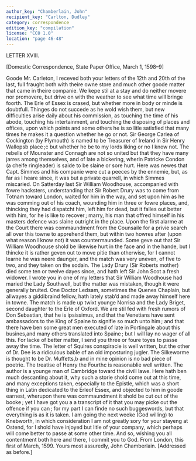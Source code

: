 ```yaml
---
author_key: "Chamberlain, John"
recipient_key: "Carlton, Dudley"
category: correspondence
edition_key: "compilation"
license: "CC0 1.0"
location: "page 46-48"
---
```

LETTER ⅩⅤⅠⅠⅠ.

[Domestic Correspondence, State Paper Office, March 1, 1598–9]

Goode Mr. Carleton,
I receved both your letters of the 12th and 20th of the last, full
fraught both with theire owne store and much other goode matter
that came in theire companie. We kepe stil at a stay and do neither
movere nor promovere, but drive on with the weather to see what
time will bringe foorth. The Erle of Essex is crased, but whether
more in body or minde is doubtfull. Thinges do not succede as he
wold wish them, but new difficulties arise daily about his
commission, as touching the time of his abode, touching his intertainment,
and touching the disposing of places and offices, upon which points
and some others he is so litle satisfied that many times he makes it
a question whether he go or not. Sir George Cariea of Cockington
(by Plymouth) is named to be Treasurer of Ireland in Sir Henry
Wallopsb place ;c but whether he be to my lords liking or no I
know not. The rebells of Mounster and Connagh are not so united
but that they have many jarres among themselves, and of late a
bickering, wherin Patricke Condon (a cheife ringleader) is saide to
be slaine or sore hurt. Here was newes that Capt. Simmes and his
companie were cut a peeces by the ennemie, but, as far as I heare
since, it was but a private quarrell, in which Simmes miscaried.
On Satterday last Sir William Woodhouse, accompanied with fowre
hacksters, understanding that Sir Robert Drury was to come from
Totnam toward London, waited for him in the way, and set upon
him as he was comming out of his coach, wounding him in three or
fowre places, and, thincking they had dispatcht him, left him for
dead, but it falles out better with him, for he is like to recover ;
marry, his man that offred himself in his masters defence was slaine
outright in the place. Upon the first alarme at the Court there was
commaundment from the Counsaile for a privie search all over this
towne to apprehend them, but within two howres after (upon what
reason I know not) it was countermaunded. Some geve out that Sir
William Woodhouse shold be likewise hurt in the face and in the
hande, but I thincke it is rather geven out to move pitie than
otherwise, for I cannot learne he was neere daunger, and the match was
very uneven, of five to two, and they taken on the sodain. The
Lady Drury (Sir Roberts mother) died some ten or twelve dayes
since, and hath left Sir John Scot a fresh widower. I wrote you
in one of my letters that Sir William Woodhouse had maried the
Lady Southwell, but the matter was mistaken, though it were
generally bruited. One Doctor Ledsam, sometimes the Quenes
Chaplain, but allwayes a giddibraind fellow, hath lately stab’d and
made away himself here in towne. The match is made up twixt
younge Norrisa and the Lady Briget, second daughter to the Erle
of Oxford. We are stil fed with fresh rumors of Don Sebastian,
that he is ipsissimus, and that the Venetians have sent ambassadors
to the King of Spaine to signifie so much unto him ; and that there
have ben some great men executed of late in Portingale about this
busines,and many others translated into Spaine ; but I will lay no
wager of all this. For lacke of better matter, I send you three or
foure toyes to passe away the time. The letter of Squires
conspiracie is well written, but the other of Dr. Dee is a ridiculous bable
of an old imposturing jugler. The Silkeworme is thought to be
Dr. Muffetts,b and in mine opinion is no bad piece of poetrie. The
treatise of Henry the Fourthc is reasonablie well written. The author
is a younge man of Cambridge toward the civill lawe. Here hath
ben much descanting about it, why such a storie shold come out at
this time, and many exceptions taken, especially to the Epistle,
which was a short thing in Latin dedicated to the Erleof Essex,
and objected to him in goode earnest, wherupon there was
commaundment it shold be cut out of the booke ; yet I have got you a
a transcript of it that you may picke out the offence if you can ; for
my part I can finde no such buggeswords, but that everything is as
it is taken. I am going the next weeke (God willing) to
Knebworth, in which consideration I am not greatly sory for your stayeng
at Ostend, for I shold have injoyed but litle of your company, which
perhaps will come better to passe at some other time. And so,
wishing you all contentment both here and there, I commit you to
God.
From London, this first of March, 1599.
Yours most assuredly,
John Chamberlain.
[Addressed as before.]
